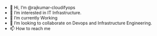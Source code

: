 - 👋 Hi, I’m @rajkumar-cloudifyops
- 👀 I’m interested in IT Infrastructure.
- 🌱 I’m currently Working
- 💞️ I’m looking to collaborate on Devops and Infrastructure Engineering.
- 📫 How to reach me

<!---
rajkumar-cloudifyops/rajkumar-cloudifyops is a ✨ special ✨ repository because its `README.md` (this file) appears on your GitHub profile.
You can click the Preview link to take a look at your changes.
--->

